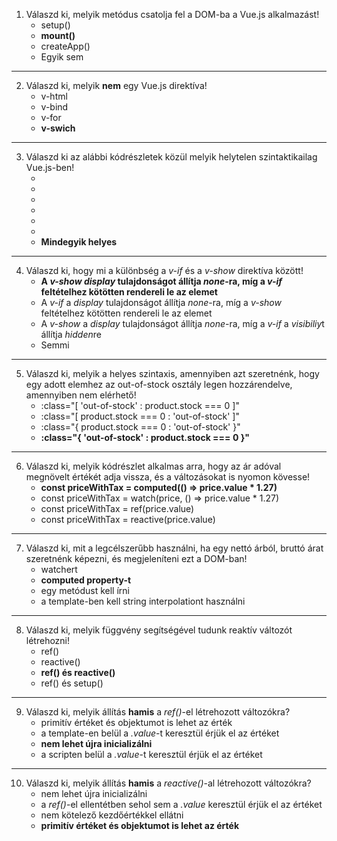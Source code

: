 1. Válaszd ki, melyik metódus csatolja fel a DOM-ba a Vue.js alkalmazást!
   - setup()
   - **mount()**
   - createApp()
   - Egyik sem

---

2. Válaszd ki, melyik **nem** egy Vue.js direktíva!
   - v-html
   - v-bind
   - v-for
   - **v-swich**

---

3. Válaszd ki az alábbi kódrészletek közül melyik helytelen szintaktikailag Vue.js-ben!
   - <li v-for="framework in frameworks" :key="${framework.id}">
   - <li v-for="(framework, index) in frameworks" :key="`framework-${index}`">
   - <li v-for="{ id, name } in frameworks" :key="id">
   - **Mindegyik helyes**

---

4. Válaszd ki, hogy mi a különbség a _v-if_ és a _v-show_ direktíva között!
   - **A _v-show_ _display_ tulajdonságot állítja _none_-ra, míg a _v-if_ feltételhez kötötten rendereli le az elemet**
   - A _v-if_ a _display_ tulajdonságot állítja _none_-ra, míg a _v-show_ feltételhez kötötten rendereli le az elemet
   - A _v-show_ a _display_ tulajdonságot állítja _none_-ra, míg a _v-if_ a *visibiliy*t állítja *hidden*re
   - Semmi

---

5. Válaszd ki, melyik a helyes szintaxis, amennyiben azt szeretnénk, hogy egy adott elemhez az out-of-stock osztály legen hozzárendelve, amennyiben nem elérhető!
   - :class="[ 'out-of-stock' : product.stock === 0 ]"
   - :class="[ product.stock === 0 : 'out-of-stock' ]"
   - :class="{ product.stock === 0 : 'out-of-stock' }"
   - **:class="{ 'out-of-stock' : product.stock === 0 }"**

---

6. Válaszd ki, melyik kódrészlet alkalmas arra, hogy az ár adóval megnövelt értékét adja vissza, és a változásokat is nyomon kövesse!
   - **const priceWithTax = computed(() => price.value \* 1.27)**
   - const priceWithTax = watch(price, () => price.value \* 1.27)
   - const priceWithTax = ref(price.value)
   - const priceWithTax = reactive(price.value)

---

7. Válaszd ki, mit a legcélszerűbb használni, ha egy nettó árból, bruttó árat szeretnénk képezni, és megjeleníteni ezt a DOM-ban!
   - watchert
   - **computed property-t**
   - egy metódust kell írni
   - a template-ben kell string interpolationt használni

---

8. Válaszd ki, melyik függvény segítségével tudunk reaktív változót létrehozni!
   - ref()
   - reactive()
   - **ref() és reactive()**
   - ref() és setup()

---

9. Válaszd ki, melyik állítás **hamis** a _ref()_-el létrehozott változókra?
   - primitív értéket és objektumot is lehet az érték
   - a template-en belül a _.value_-t keresztül érjük el az értéket
   - **nem lehet újra inicializálni**
   - a scripten belül a _.value_-t keresztül érjük el az értéket

---

10. Válaszd ki, melyik állítás **hamis** a _reactive()_-al létrehozott változókra?
    - nem lehet újra inicializálni
    - a _ref()_-el ellentétben sehol sem a _.value_ keresztül érjük el az értéket
    - nem kötelező kezdőértékkel ellátni
    - **primitív értéket és objektumot is lehet az érték**
